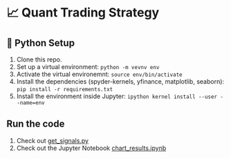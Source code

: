 # :chart_with_upwards_trend: Quant Trading Strategy

## :snake: Python Setup

1. Clone this repo.
2. Set up a virtual environment: `python -m vevnv env`
3. Activate the virtual environemnt: `source env/bin/activate`
4. Install the dependencies (spyder-kernels, yfinance, matplotlib, seaborn): `pip install -r requirements.txt`
5. Install the environment inside Jupyter: `ipython kernel install --user --name=env`

## Run the code

1. Check out [get_signals.py](get_signals.py)
2. Check out the Jupyter Notebook [chart_results.ipynb](chart_results.ipynb)